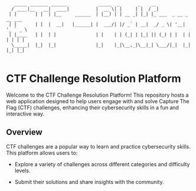 ```
   _____ _______ ______            _____  _       _    __                     
  / ____|__   __|  ____|          |  __ \| |     | |  / _|                    
 | |       | |  | |__     ______  | |__) | | __ _| |_| |_ ___  _ __ _ __ ___  
 | |       | |  |  __|   |______| |  ___/| |/ _` | __|  _/ _ \| '__| '_ ` _ \ 
 | |____   | |  | |               | |    | | (_| | |_| || (_) | |  | | | | | |
  \_____|  |_|  |_|               |_|    |_|\__,_|\__|_| \___/|_|  |_| |_| |_|
                                                                              

```

# CTF Challenge Resolution Platform


Welcome to the CTF Challenge Resolution Platform! This repository hosts a web application designed to help users engage with and solve Capture The Flag (CTF) challenges, enhancing their cybersecurity skills in a fun and interactive way.


## Overview


CTF challenges are a popular way to learn and practice cybersecurity skills. This platform allows users to:


- Explore a variety of challenges across different categories and difficulty levels.

- Submit their solutions and share insights with the community.
